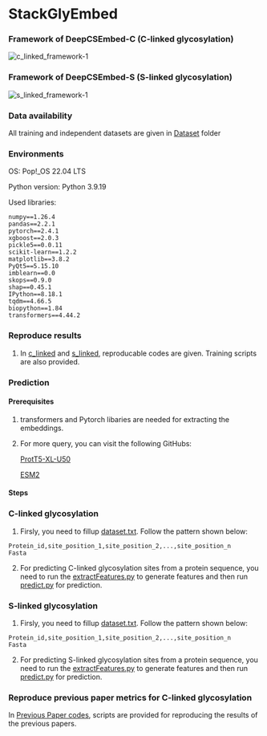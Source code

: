 # StackGlyEmbed

### Framework of DeepCSEmbed-C (C-linked glycosylation)
![c_linked_framework-1](https://github.com/user-attachments/assets/db0ae045-5a66-4317-b130-ec7722ef6e36)

### Framework of DeepCSEmbed-S (S-linked glycosylation)
![s_linked_framework-1](https://github.com/user-attachments/assets/8a8e7894-188c-4478-8be9-37a0b362aa5e)

### Data availability
All training and independent datasets are given in [Dataset](dataset) folder

### Environments
OS: Pop!_OS 22.04 LTS

Python version: Python 3.9.19


Used libraries: 
```
numpy==1.26.4
pandas==2.2.1
pytorch==2.4.1
xgboost==2.0.3
pickle5==0.0.11
scikit-learn==1.2.2
matplotlib==3.8.2
PyQt5==5.15.10
imblearn==0.0
skops==0.9.0
shap==0.45.1
IPython==8.18.1
tqdm==4.66.5
biopython==1.84
transformers==4.44.2
```

### Reproduce results
1. In [c_linked](c_linked) and [s_linked](s_linked), reproducable codes are given. Training scripts are also provided.

### Prediction
#### Prerequisites
1. transformers and Pytorch libaries are needed for extracting the embeddings.

2. For more query, you can visit the following GitHubs:

    [ProtT5-XL-U50](https://github.com/agemagician/ProtTrans)

    [ESM2](https://github.com/facebookresearch/esm)

#### Steps
### C-linked glycosylation
1. Firsly, you need to fillup [dataset.txt](c_linked/Prediction/dataset.txt). Follow the pattern shown below:

```
Protein_id,site_position_1,site_position_2,...,site_position_n
Fasta
```

2. For predicting C-linked glycosylation sites from a protein sequence, you need to run the [extractFeatures.py](c_linked/Prediction//extract_features.py) to generate features and then run [predict.py](c_linked/Prediction//predict.py) for prediction.

### S-linked glycosylation
1. Firsly, you need to fillup [dataset.txt](s_linked/Prediction/dataset.txt). Follow the pattern shown below:

```
Protein_id,site_position_1,site_position_2,...,site_position_n
Fasta
```

2. For predicting S-linked glycosylation sites from a protein sequence, you need to run the [extractFeatures.py](s_linked/Prediction//extract_features.py) to generate features and then run [predict.py](s_linked/Prediction//predict.py) for prediction.

### Reproduce previous paper metrics for C-linked glycosylation
In [Previous Paper codes](c_linked/prev_paper), scripts are provided for reproducing the results of the previous papers.
